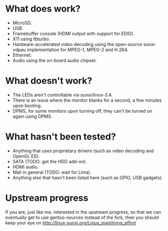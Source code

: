 # What does work?

 - MicroSD.
 - USB.
 - Framebuffer console (HDMI output with support for EDID).
 - X11 using fbturbo.
 - Hardware-accelerated video decoding using the open-source sunxi-vdpau
   implementation for MPEG-1, MPEG-2 and H.264.
 - Ethernet.
 - Audio using the on-board audio chipset.

# What doesn't work?

 - The LEDs aren't controllable via sunxi/linux-3.4.
 - There is an issue where the monitor blanks for a second, a few minutes upon
   booting.
 - DPMS, for some monitors upon turning off, they can't be turned on again
   using DPMS.

# What hasn't been tested?

 - Anything that uses proprietary drivers (such as video decoding and OpenGL
   ES).
 - SATA (TODO: get the HDD add-on).
 - HDMI audio.
 - Mali in general (TODO: wait for Lima).
 - Anything else that hasn't been listed here (such as GPIO, USB gadgets).

# Upstream progress

If you are, just like me, interested in the upstream progress, so that we can
eventually get to use gentoo-sources instead of the fork, then you should keep
your eye on http://linux-sunxi.org/Linux_mainlining_effort

